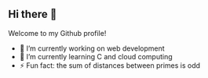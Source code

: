 ## Hi there 👋

Welcome to my Github profile!

- 🔭 I’m currently working on web development
- 🌱 I’m currently learning C and cloud computing
- ⚡ Fun fact: the sum of distances between primes is odd


<!--
**alkemist-17/alkemist-17** is a ✨ _special_ ✨ repository because its `README.md` (this file) appears on your GitHub profile.

Here are some ideas to get you started:

- 🔭 I’m currently working on ...
- 🌱 I’m currently learning ...
- 👯 I’m looking to collaborate on ...
- 🤔 I’m looking for help with ...
- 💬 Ask me about ...
- 📫 How to reach me: ...
- 😄 Pronouns: ...
- ⚡ Fun fact: ...
-->
